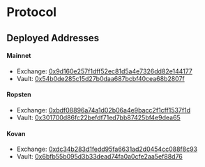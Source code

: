 # Protocol

## Deployed Addresses

#### Mainnet
 - Exchange: [0x9d160e257f1dff52ec81d5a4e7326dd82e144177](https://etherscan.io/address/0x9d160e257f1dff52ec81d5a4e7326dd82e144177)
 - Vault: [0x54b0de285c15d27b0daa687bcbf40cea68b2807f](https://etherscan.io/address/0x54b0de285c15d27b0daa687bcbf40cea68b2807f)

#### Ropsten
 - Exchange: [0xbdf08896a74a1d02b06a4e9bacc2f1cff1537f1d](https://ropsten.etherscan.io/address/0xbdf08896a74a1d02b06a4e9bacc2f1cff1537f1d)
 - Vault: [0x301700d86fc22befdf71ed7bb87425bf4e9dea65](https://ropsten.etherscan.io/address/0x301700d86fc22befdf71ed7bb87425bf4e9dea65)

#### Kovan
 - Exchange: [0xdc34b283d1fedd95fa6631ad2d0454cc088f8c93](https://kovan.etherscan.io/address/0xdc34b283d1fedd95fa6631ad2d0454cc088f8c93)
 - Vault: [0x6bfb55b095d3b33dead74fa0a0cfe2aa5ef88d76](https://kovan.etherscan.io/address/0x6bfb55b095d3b33dead74fa0a0cfe2aa5ef88d76)
 
